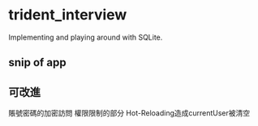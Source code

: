# trident_interview

Implementing and playing around with SQLite.

## snip of app



## 可改進

賬號密碼的加密訪問
權限限制的部分
Hot-Reloading造成currentUser被清空
